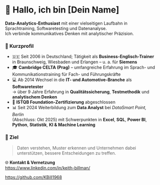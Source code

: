 # 👋 Hallo, ich bin [Dein Name]

**Data-Analytics-Enthusiast** mit einer vielseitigen Laufbahn in Sprachtraining, Softwaretesting und Datenanalyse.  
Ich verbinde kommunikatives Denken mit analytischer Präzision.

### 🧩 Kurzprofil

- 🇩🇪 Seit 2006 in Deutschland; Tätigkeit als **Business-Englisch-Trainer** in Braunschweig, Wiesbaden und Erlangen – u. a. für **Siemens**  
- 🎓 **Cambridge CELTA (Prag)** – umfangreiche Erfahrung im Sprach- und Kommunikationstraining für Fach- und Führungskräfte  
- 💻 Ab 2014 Wechsel in die **IT- und Automotive-Branche** als **Softwaretester**  
  → über 9 Jahre Erfahrung in **Qualitätssicherung**, **Testmethodik** und **analytischem Denken**  
- 🧠 **ISTQB Foundation-Zertifizierung** abgeschlossen  
- 📊 Seit 2024 Weiterbildung zum **Data Analyst** bei *DataSmart Point, Berlin*  
  (Abschluss: Okt 2025) mit Schwerpunkten in **Excel**, **SQL**, **Power BI**, **Python**, **Statistik**, **KI & Machine Learning**

### 🎯 Ziel

> Daten verstehen, Muster erkennen und Unternehmen dabei unterstützen, bessere Entscheidungen zu treffen.

🌐 **Kontakt & Vernetzung**  
https://www.linkedin.com/in/keith-billman/

https://github.com/KBill1968


